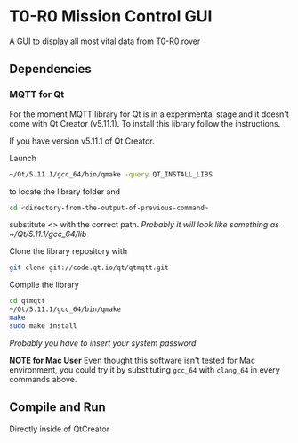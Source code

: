 # T0-R0 Mission Control GUI
A GUI to display all most vital data from T0-R0 rover

## Dependencies
### MQTT for Qt
For the moment MQTT library for Qt is in a experimental stage and it doesn't come with Qt Creator (v5.11.1).
To install this library follow the instructions.

If you have version v5.11.1 of Qt Creator.

Launch
```bash
~/Qt/5.11.1/gcc_64/bin/qmake -query QT_INSTALL_LIBS
```
to locate the library folder and
```bash
cd <directory-from-the-output-of-previous-command>
```
substitute <> with the correct path.
*Probably it will look like something as ~/Qt/5.11.1/gcc_64/lib*

Clone the library repository with
```bash
git clone git://code.qt.io/qt/qtmqtt.git
```

Compile the library
```bash
cd qtmqtt
~/Qt/5.11.1/gcc_64/bin/qmake
make
sudo make install
```
*Probably you have to insert your system password*

**NOTE for Mac User**
Even thought this software isn't tested for Mac environment, you could try it by substituting `gcc_64` with `clang_64` in every commands above.

## Compile and Run
Directly inside of QtCreator
